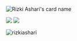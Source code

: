 ![Rizki Ashari's card name](https://cardivo.vercel.app/api?name=Rizki%20Ashari&description=Hi,%20i%27m%20a%20fullstack%20web%20developer.&image=https://avatars.githubusercontent.com/u/80566147?s=40&v=4&fontColor=%23ddd&backgroundColor=%232A272A&iconColor=%23fff&instagram=rizkiashari_&linkedin=Rizki%20Ashari%&github=rizkiashari&pattern=iLikeFood&colorPattern=%23000)

<div>
  <img src="https://github-readme-stats.vercel.app/api?username=rizkiashari&show_icons=true&theme=radical"/>
  <img  src="https://github-readme-stats.vercel.app/api/top-langs/?username=rizkiashari&layout=compact"/>
</div>

<p><img align="center" src="https://github-readme-streak-stats.herokuapp.com/?user=rizkiashari&" alt="rizkiashari" /></p>
